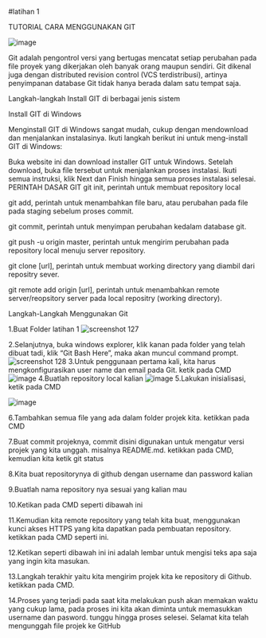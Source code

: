 #latihan 1

TUTORIAL CARA MENGGUNAKAN GIT

![image](https://user-images.githubusercontent.com/45659243/51669387-f6877880-1ff6-11e9-8168-e491992353b3.png)

Git adalah pengontrol versi yang bertugas mencatat setiap perubahan pada file proyek yang dikerjakan oleh banyak orang maupun sendiri. Git dikenal juga dengan distributed revision control (VCS terdistribusi), artinya penyimpanan database Git tidak hanya berada dalam satu tempat saja.

Langkah-langkah Install GIT di berbagai jenis sistem

Install GIT di Windows

Menginstall GIT di Windows sangat mudah, cukup dengan mendownload dan menjalankan instalasinya. Ikuti langkah berikut ini untuk meng-install GIT di Windows:

Buka website ini dan download installer GIT untuk Windows.
Setelah download, buka file tersebut untuk menjalankan proses instalasi. Ikuti semua instruksi, klik Next dan Finish hingga semua proses instalasi selesai.
PERINTAH DASAR GIT
git init, perintah untuk membuat repository local

git add, perintah untuk menambahkan file baru, atau perubahan pada file pada staging sebelum proses commit.

git commit, perintah untuk menyimpan perubahan kedalam database git.

git push -u origin master, perintah untuk mengirim perubahan pada repository local menuju server repository.

git clone [url], perintah untuk membuat working directory yang diambil dari repositry sever.

git remote add origin [url], perintah untuk menambahkan remote server/reopsitory server pada local repositry (working directory).

Langkah-Langkah Menggunakan Git

1.Buat Folder latihan 1
![screenshot 127](https://user-images.githubusercontent.com/45659243/51669511-38b0ba00-1ff7-11e9-80b1-ddf39b5a04b6.png)

2.Selanjutnya, buka windows explorer, klik kanan pada folder yang telah dibuat tadi, klik “Git Bash Here”, maka akan muncul command prompt.
![screenshot 128](https://user-images.githubusercontent.com/45659243/51669714-9d6c1480-1ff7-11e9-9b0f-79eae654cfd1.png)
3.Untuk penggunaan pertama kali, kita harus mengkonfigurasikan user name dan email pada Git. ketik pada CMD
![image](https://user-images.githubusercontent.com/45659243/51669817-d4dac100-1ff7-11e9-972c-3d18d8e80a23.png)
4.Buatlah repository local kalian
![image](https://user-images.githubusercontent.com/45659243/51670244-cccf5100-1ff8-11e9-92dc-8c582a11be32.png)
5.Lakukan inisialisasi, ketik pada CMD

![image](https://user-images.githubusercontent.com/45659243/51670374-1029bf80-1ff9-11e9-92d7-3507dbc2b506.png)

6.Tambahkan semua file yang ada dalam folder projek kita. ketikkan pada CMD

7.Buat commit projeknya, commit disini digunakan untuk mengatur versi projek yang kita unggah. misalnya README.md. ketikkan pada CMD, kemudian kita ketik git status

8.Kita buat repositorynya di github dengan username dan password kalian

9.Buatlah nama repository nya sesuai yang kalian mau

10.Ketikan pada CMD seperti dibawah ini

11.Kemudian kita remote repository yang telah kita buat, menggunakan kunci akses HTTPS yang kita dapatkan pada pembuatan repository. ketikkan pada CMD seperti ini.

12.Ketikan seperti dibawah ini
ini adalah lembar untuk mengisi teks apa saja yang ingin kita masukan.


13.Langkah terakhir yaitu kita mengirim projek kita ke repository di Github. ketikkan pada CMD.

14.Proses yang terjadi pada saat kita melakukan push akan memakan waktu yang cukup lama, pada proses ini kita akan diminta untuk memasukkan username dan pasword. tunggu hingga proses selesei. Selamat kita telah mengunggah file projek ke GitHub 
